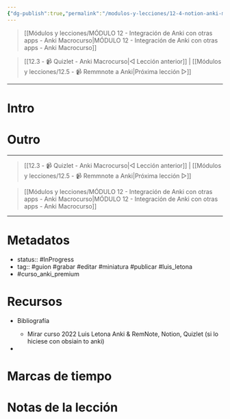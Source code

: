 ```yaml
---
{"dg-publish":true,"permalink":"/modulos-y-lecciones/12-4-notion-anki-macrocurso/","noteIcon":""}
---
```



> [[Módulos y lecciones/MÓDULO 12 - Integración de Anki con otras apps - Anki Macrocurso\|MÓDULO 12 - Integración de Anki con otras apps - Anki Macrocurso]]

> [[12.3 - 📹 Quizlet - Anki Macrocurso\|◁ Lección anterior]] | [[Módulos y lecciones/12.5 - 📹 Remmnote a Anki\|Próxima lección ▷]]

---

# Intro


# 


# Outro

---

> [[12.3 - 📹 Quizlet - Anki Macrocurso\|◁ Lección anterior]] | [[Módulos y lecciones/12.5 - 📹 Remmnote a Anki\|Próxima lección ▷]]

> [[Módulos y lecciones/MÓDULO 12 - Integración de Anki con otras apps - Anki Macrocurso\|MÓDULO 12 - Integración de Anki con otras apps - Anki Macrocurso]]

---
# Metadatos
- status:: #InProgress  
- tag:: #guion #grabar #editar #miniatura #publicar #luis_letona 
- #curso_anki_premium

# Recursos
- Bibliografía
	- Mirar curso 2022 Luis Letona Anki & RemNote, Notion, Quizlet (si lo hiciese con obsiain to anki)

- 

# Marcas de tiempo


# Notas de la lección
